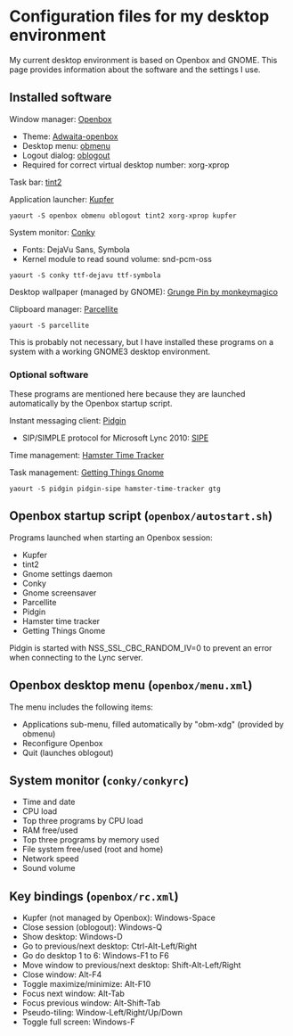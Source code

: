 Configuration files for my desktop environment
================

My current desktop environment is based on Openbox and GNOME.
This page provides information about the software and the settings I use.


Installed software
------------------

Window manager: [Openbox](http://openbox.org)
* Theme: [Adwaita-openbox](http://box-look.org/content/show.php/Adwaita-openbox?content=155042)
* Desktop menu: [obmenu](http://obmenu.sourceforge.net/)
* Logout dialog: [oblogout](https://launchpad.net/oblogout)
* Required for correct virtual desktop number: xorg-xprop

Task bar: [tint2](https://code.google.com/p/tint2/)

Application launcher: [Kupfer](http://engla.github.com/kupfer/)

```
yaourt -S openbox obmenu oblogout tint2 xorg-xprop kupfer
```

System monitor: [Conky](http://conky.sourceforge.net/)
* Fonts: DejaVu Sans, Symbola
* Kernel module to read sound volume: snd-pcm-oss

```
yaourt -S conky ttf-dejavu ttf-symbola
```

Desktop wallpaper (managed by GNOME):
[Grunge Pin by monkeymagico](http://monkeymagico.deviantart.com/art/Grunge-Pin-120293060)

Clipboard manager: [Parcellite](http://parcellite.sourceforge.net/)

```
yaourt -S parcellite
```

This is probably not necessary, but I have installed these programs
on a system with a working GNOME3 desktop environment.

### Optional software

These programs are mentioned here because they are launched automatically
by the Openbox startup script.

Instant messaging client: [Pidgin](http://pidgin.im/)
* SIP/SIMPLE protocol for Microsoft Lync 2010: [SIPE](http://sipe.sourceforge.net/)

Time management: [Hamster Time Tracker](https://projecthamster.wordpress.com/)

Task management: [Getting Things Gnome](https://live.gnome.org/gtg/)

```
yaourt -S pidgin pidgin-sipe hamster-time-tracker gtg
```


Openbox startup script (`openbox/autostart.sh`)
-----------------------------------------------

Programs launched when starting an Openbox session:
* Kupfer
* tint2
* Gnome settings daemon
* Conky
* Gnome screensaver
* Parcellite
* Pidgin
* Hamster time tracker
* Getting Things Gnome

Pidgin is started with NSS_SSL_CBC_RANDOM_IV=0 to prevent an error when connecting to
the Lync server.


Openbox desktop menu (`openbox/menu.xml`)
-----------------------------------------

The menu includes the following items:
* Applications sub-menu, filled automatically by "obm-xdg" (provided by obmenu)
* Reconfigure Openbox
* Quit (launches oblogout)


System monitor (`conky/conkyrc`)
--------------------------------

* Time and date
* CPU load
* Top three programs by CPU load
* RAM free/used
* Top three programs by memory used
* File system free/used (root and home)
* Network speed
* Sound volume


Key bindings (`openbox/rc.xml`)
-------------------------------

* Kupfer (not managed by Openbox): Windows-Space
* Close session (oblogout): Windows-Q
* Show desktop: Windows-D
* Go to previous/next desktop: Ctrl-Alt-Left/Right
* Go do desktop 1 to 6: Windows-F1 to F6
* Move window to previous/next desktop: Shift-Alt-Left/Right
* Close window: Alt-F4
* Toggle maximize/minimize: Alt-F10
* Focus next window: Alt-Tab
* Focus previous window: Alt-Shift-Tab
* Pseudo-tiling: Window-Left/Right/Up/Down
* Toggle full screen: Windows-F

